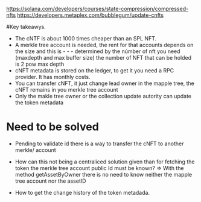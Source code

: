 https://solana.com/developers/courses/state-compression/compressed-nfts
https://developers.metaplex.com/bubblegum/update-cnfts

#Key takeawys.

- The cNTF is about 1000 times cheaper than an SPL NFT.
- A merkle tree account is needed, the rent for that accounts depends on the size and this is - - - determined by the númber of nft you need  (maxdepth and max buffer size) the number of NFT that can be holded is 2 pow max depth
- cNFT metadata is stored on the ledger, to get it you need a RPC provider. It has monthly costs.
- You can transfer cNFT, it just change lead owner in the mapple tree, the cNFT remains in you merkle tree account 
- Only the makle tree owner or the collection update autority can update the token metadata

# Need to be solved
- Pending to validate id there is a way to transfer the cNFT to another merkle/ account

- How can this not being a centraliced solution given than for fetching the token the merkle tree account public Id must be known?
=> With the method getAssetByOwner there is no need to know neither the mapple tree account nor the assetID

- How to get the change history of the token metadada.
